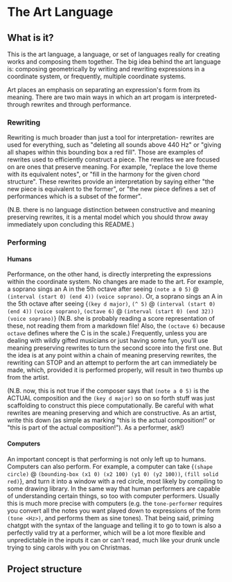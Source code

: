 # The Art Language

## What is it?

This is the art language, a language, or set of languages really for creating
works and composing them together.  The big idea behind the art language is:
composing geometrically by writing and rewriting expressions in a coordinate
system, or frequently, multiple coordinate systems.

Art places an emphasis on separating an expression's form from its meaning.
There are two main ways in which an art progam is interpreted- through rewrites
and through performance.  

### Rewriting

Rewriting is much broader than just a tool for interpretation- rewrites are used
for everything, such as "deleting all sounds above 440 Hz" or "giving all shapes
within this bounding box a red fill".  Those are examples of rewrites used to
efficiently construct a piece.  The rewrites we are focused on are ones that
preserve meaning.  For example, "replace the love theme with its equivalent
notes", or "fill in the harmony for the given chord structure".  These rewrites
provide an interpretation by saying either "the new piece is equivalent to the
former", or "the new piece defines a set of performances which is a subset of
the former".

(N.B. there is no language distinction between constructive and meaning
preserving rewrites, it is a mental model which you should throw away
immediately upon concluding this README.)

### Performing

#### Humans

Performance, on the other hand, is directly interpreting the expressions within
the coordinate system.  No changes are made to the art.  For example, a soprano
sings an A in the 5th octave after seeing `(note a 0 5)` @ `(interval (start 0)
(end 4))` `(voice soprano)`.  Or, a soprano sings an A in the 5th octave after
seeing {`(key d major)`, `(^ 5)` @ `(interval (start 0) (end 4))` `(voice
soprano)`, `(octave 6)` @ `(interval (start 0) (end 32))` `(voice soprano)`}
(N.B. she is probably reading a score representation of these, not reading them
from a markdown file!  Also, the `(octave 6)` because `octave` defines where the
C is in the scale.) Frequently, unless you are dealing with wildly gifted
musicians or just having some fun, you'll use meaning preserving rewrites to
turn the second score into the first one.  But the idea is at any point within a
chain of meaning preserving rewrites, the rewriting can STOP and an attempt to
perform the art can immediately be made, which, provided it is performed
properly, will result in two thumbs up from the artist.

(N.B. now, this is not true if the composer says that `(note a 0 5)` is the
ACTUAL composition and the `(key d major)` so on so forth stuff was just
scaffolding to construct this piece computationally.  Be careful with what
rewrites are meaning preserving and which are constructive.  As an artist, write
this down (as simple as marking "this is the actual composition!" or 
"this is part of the actual composition!").  As a performer, ask!)

#### Computers

An important concept is that performing is not only left up to humans.
Computers can also perform.  For example, a computer can take {`(shape circle)`
@ `(bounding-box (x1 0) (x2 100) (y1 0) (y2 100))`, `(fill solid red)`}, and
turn it into a window with a red circle, most likely by compiling to some
drawing library.  In the same way that human performers are capable of
understanding certain things, so too with computer performers.  Usually this is
much more precise with computers (e.g. the `tone-performer` requires you convert
all the notes you want played down to expressions of the form `(tone <Hz>)`, and
performs them as sine tones).  That being said, priming chatgpt with the syntax
of the language and telling it to go to town is also a perfectly valid try at a
performer, which will be a lot more flexible and unpredictable in the inputs it
can or can't read, much like your drunk uncle trying to sing carols with you on
Christmas.

## Project structure

